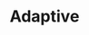 ---
layout: default
layout_grid: true
title: Adaptive
keywords: adaptive
description: JHipster is a fully Open Source, widely used application generator. It leverages cool technologies like Spring Boot, AngularJS and Yeoman to give you a high level of productivity and quality.
class: fa fa-industry
class_value:
project_slug: adaptive-arp-typescript
project_type: Library
project_tech: TypeScript
project_quality:            <a hred="https://www.codacy.com/public/carlos/adaptive-arp-typescript"><img src="https://www.codacy.com/project/badge/f4ffa188d3bb4be99a7ad2363be2b1bc"></a>
project_release_extra:
project_version_extra:
project_devdependencies:
project_dependencies:
sitemap:
priority: 1.0
lastmod: 2015-10-27T11:07:00+01:00
---